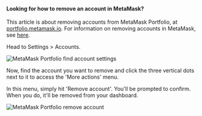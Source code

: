
#### Looking for how to remove an account in MetaMask?


This article is about removing accounts from MetaMask Portfolio, at [portfolio.metamask.io](https://portfolio.metamask.io/). For information on removing accounts in MetaMask, see [here](https://support.metamask.io/hc/en-us/articles/360057435092).



Head to Settings > Accounts.


![MetaMask Portfolio find account settings](https://support.metamask.io/hc/article_attachments/21163666619547)


Now, find the account you want to remove and click the three vertical dots next to it to access the 'More actions' menu.


In this menu, simply hit 'Remove account'. You'll be prompted to confirm. When you do, it'll be removed from your dashboard. 


![MetaMask Portfolio remove account](https://support.metamask.io/hc/article_attachments/18378550997787)

